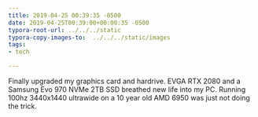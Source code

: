 ```yaml
---
title: 2019-04-25 00:39:35 -0500
date: 2019-04-25T00:39:00+00:00:35 -0500
typora-root-url: ../../../static
typora-copy-images-to:  ../../../static/images
tags:
- tech

---
```

Finally upgraded my graphics card and hardrive. EVGA RTX 2080 and a Samsung Evo 970 NVMe 2TB SSD breathed new life into my PC. Running 100hz 3440x1440 ultrawide on a 10 year old AMD 6950 was just not doing the trick.
